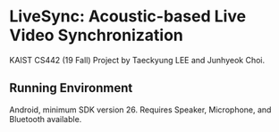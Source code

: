 # LiveSync: Acoustic-based Live Video Synchronization
KAIST CS442 (19 Fall) Project by Taeckyung LEE and Junhyeok Choi.

## Running Environment
Android, minimum SDK version 26.
Requires Speaker, Microphone, and Bluetooth available.
